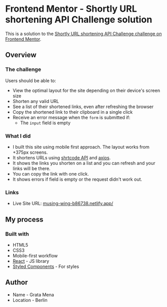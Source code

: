 # Frontend Mentor - Shortly URL shortening API Challenge solution

This is a solution to the [Shortly URL shortening API Challenge challenge on Frontend Mentor](https://www.frontendmentor.io/challenges/url-shortening-api-landing-page-2ce3ob-G).

## Overview

### The challenge

Users should be able to:

- View the optimal layout for the site depending on their device's screen size
- Shorten any valid URL
- See a list of their shortened links, even after refreshing the browser
- Copy the shortened link to their clipboard in a single click
- Receive an error message when the `form` is submitted if:
  - The `input` field is empty

### What I did

- I built this site using mobile first approach. The layout works from +375px screens.
- It shortens URLs using [shrtcode API](https://app.shrtco.de/) and [axios](https://github.com/axios/axios).
- It shows the links you shorten on a list and you can refresh and your links will be there.
- You can copy the link with one click.
- It shows errors if field is empty or the request didn't work out.

### Links

- Live Site URL: [musing-wing-b86738.netlify.app/](https://musing-wing-b86738.netlify.app/)

## My process

### Built with

- HTML5
- CSS3
- Mobile-first workflow
- [React](https://reactjs.org/) - JS library
- [Styled Components](https://styled-components.com/) - For styles

## Author

- Name - Grata Mena
- Location - Berlin
